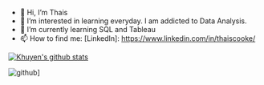 - 👋 Hi, I’m Thais 
- 👀 I’m interested in learning everyday. I am addicted to Data Analysis.
- 🌱 I’m currently learning SQL and Tableau
- 📫 How to find me: [LinkedIn]: https://www.linkedin.com/in/thaiscooke/

[![Khuyen's github stats](https://github-readme-stats.vercel.app/api?username=thaiscooke&count_private=true&show_icons=true&theme=radical&hide_rank=false)](https://github.com/anuraghazra/github-readme-stats)

![github](https://img.shields.io/badge/GitHub-000000?style=for-the-badge&logo=GitHub&logoColor=white)]

<!---
ThaisCooke/ThaisCooke is a ✨ special ✨ repository because its `README.md` (this file) appears on your GitHub profile.
You can click the Preview link to take a look at your changes.
--->

